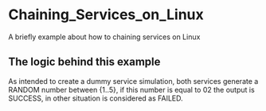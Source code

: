 # Chaining_Services_on_Linux
A briefly example about how to chaining services on Linux

## The logic behind this example
As intended to create a dummy service simulation, both services
generate a RANDOM number between {1..5}, if this number is equal to 02
the output is SUCCESS, in other situation is considered as FAILED.

